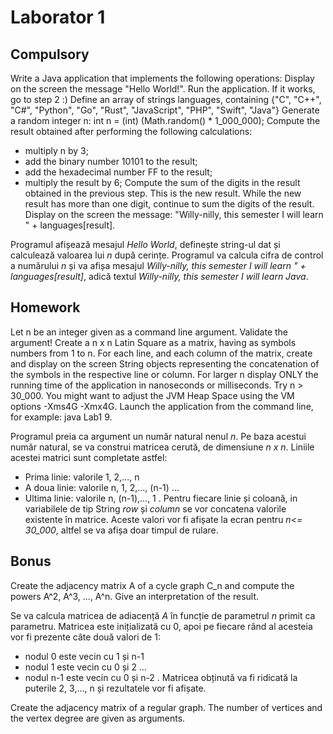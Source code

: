 # Laborator 1

## Compulsory
Write a Java application that implements the following operations:
Display on the screen the message "Hello World!". Run the application. If it works, go to step 2 :)
Define an array of strings languages, containing {"C", "C++", "C#", "Python", "Go", "Rust", "JavaScript", "PHP", "Swift", "Java"}
Generate a random integer n: int n = (int) (Math.random() * 1_000_000);
Compute the result obtained after performing the following calculations:
- multiply n by 3;
- add the binary number 10101 to the result;
- add the hexadecimal number FF to the result;
- multiply the result by 6;
Compute the sum of the digits in the result obtained in the previous step. This is the new result. While the new result has more than one digit, continue to sum the digits of the result.
Display on the screen the message: "Willy-nilly, this semester I will learn " + languages[result].

Programul afișează mesajul *Hello World*, definește string-ul dat și calculează valoarea lui *n* după cerințe. Programul va calcula cifra de control a numărului *n* și va afișa mesajul *Willy-nilly, this semester I will learn " + languages[result]*, adică textul *Willy-nilly, this semester I will learn Java*.

## Homework
Let n be an integer given as a command line argument. Validate the argument!
Create a n x n Latin Square as a matrix, having as symbols numbers from 1 to n.
For each line, and each column of the matrix, create and display on the screen String objects representing the concatenation of the symbols in the respective line or column.
For larger n display ONLY the running time of the application in nanoseconds or milliseconds. Try n > 30_000. You might want to adjust the JVM Heap Space using the VM options -Xms4G -Xmx4G.
Launch the application from the command line, for example: java Lab1 9.

Programul preia ca argument un număr natural nenul *n*. Pe baza acestui număr natural, se va construi matricea cerută, de dimensiune *n x n*. Liniile acestei matrici sunt completate astfel:
- Prima linie: valorile 1, 2,..., n
- A doua linie: valorile n, 1, 2,..., (n-1) 
...
- Ultima linie: valorile n, (n-1),..., 1 .
Pentru fiecare linie și coloană, in variabilele de tip String *row* și *column* se vor concatena valorile existente în matrice. Aceste valori vor fi afișate la ecran pentru *n<= 30_000*, altfel se va afișa doar timpul de rulare.

## Bonus
Create the adjacency matrix A of a cycle graph C_n and compute the powers A^2, A^3, ..., A^n. Give an interpretation of the result.

Se va calcula matricea de adiacență *A* în funcție de parametrul *n* primit ca parametru. Matricea este inițializată cu 0, apoi pe fiecare rând al acesteia vor fi prezente câte două valori de 1:
- nodul 0 este vecin cu 1 și n-1
- nodul 1 este vecin cu 0 și 2
...
- nodul n-1 este vecin cu 0 și n-2 .
Matricea obținută va fi ridicată la puterile 2, 3,..., n și rezultatele vor fi afișate.

Create the adjacency matrix of a regular graph. The number of vertices and the vertex degree are given as arguments.


